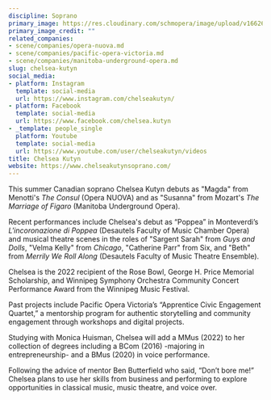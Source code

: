```yaml
---
discipline: Soprano
primary_image: https://res.cloudinary.com/schmopera/image/upload/v1662644148/media/2022/09/ChelseaKutyn_wdzxuc.jpg
primary_image_credit: ""
related_companies:
- scene/companies/opera-nuova.md
- scene/companies/pacific-opera-victoria.md
- scene/companies/manitoba-underground-opera.md
slug: chelsea-kutyn
social_media:
- platform: Instagram
  template: social-media
  url: https://www.instagram.com/chelseakutyn/
- platform: Facebook
  template: social-media
  url: https://www.facebook.com/chelsea.kutyn
- _template: people_single
  platform: Youtube
  template: social-media
  url: https://www.youtube.com/user/chelseakutyn/videos
title: Chelsea Kutyn
website: https://www.chelseakutynsoprano.com/
---
```

This summer Canadian soprano Chelsea Kutyn debuts as "Magda" from Menotti's _The Consul_ (Opera NUOVA) and as "Susanna" from Mozart's _The Marriage of Figaro_ (Manitoba Underground Opera).

Recent performances include Chelsea's debut as “Poppea” in Monteverdi’s _L'incoronazione di Poppea_ (Desautels Faculty of Music Chamber Opera) and musical theatre scenes in the roles of "Sargent Sarah" from _Guys and Dolls_, "Velma Kelly" from _Chicago_, "Catherine Parr" from Six, and "Beth" from _Merrily We Roll Along_ (Desautels Faculty of Music Theatre Ensemble).  

Chelsea is the 2022 recipient of the Rose Bowl, George H. Price Memorial Scholarship, and Winnipeg Symphony Orchestra Community Concert Performance Award from the Winnipeg Music Festival. 

Past projects include Pacific Opera Victoria’s “Apprentice Civic Engagement Quartet,” a mentorship program for authentic storytelling and community engagement through workshops and digital projects.

Studying with Monica Huisman, Chelsea will add a MMus (2022) to her collection of degrees including a BCom (2016) -majoring in entrepreneurship- and a BMus (2020) in voice performance.

Following the advice of mentor Ben Butterfield who said, “Don’t bore me!” Chelsea plans to use her skills from business and performing to explore opportunities in classical music, music theatre, and voice over.